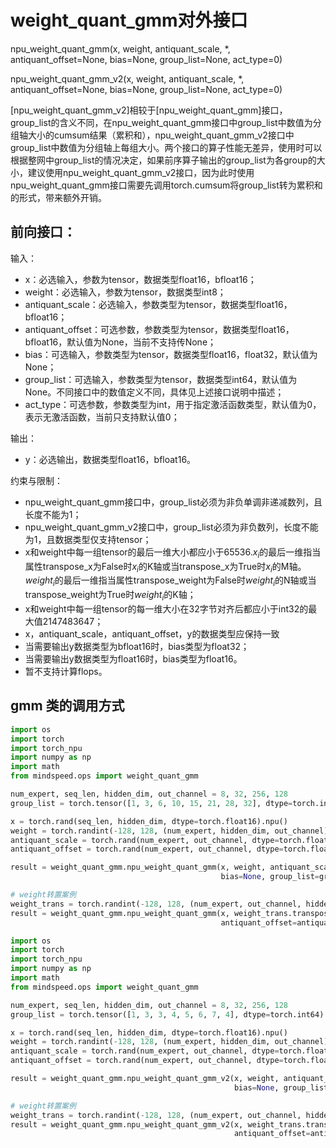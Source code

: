 # weight_quant_gmm对外接口

npu_weight_quant_gmm(x, weight, antiquant_scale, *, antiquant_offset=None, bias=None, group_list=None, act_type=0)

npu_weight_quant_gmm_v2(x, weight, antiquant_scale, *, antiquant_offset=None, bias=None, group_list=None, act_type=0)

[npu_weight_quant_gmm_v2]相较于[npu_weight_quant_gmm]接口，group_list的含义不同，在npu_weight_quant_gmm接口中group_list中数值为分组轴大小的cumsum结果（累积和），npu_weight_quant_gmm_v2接口中group_list中数值为分组轴上每组大小。两个接口的算子性能无差异，使用时可以根据整网中group_list的情况决定，如果前序算子输出的group_list为各group的大小，建议使用npu_weight_quant_gmm_v2接口，因为此时使用npu_weight_quant_gmm接口需要先调用torch.cumsum将group_list转为累积和的形式，带来额外开销。

## 前向接口：

输入：

- x：必选输入，参数为tensor，数据类型float16，bfloat16；
- weight：必选输入，参数为tensor，数据类型int8；
- antiquant_scale：必选输入，参数类型为tensor，数据类型float16，bfloat16；
- antiquant_offset：可选参数，参数类型为tensor，数据类型float16，bfloat16，默认值为None，当前不支持传None；
- bias：可选输入，参数类型为tensor，数据类型float16，float32，默认值为None；
- group_list：可选输入，参数类型为tensor，数据类型int64，默认值为None。不同接口中的数值定义不同，具体见上述接口说明中描述；
- act_type：可选参数，参数类型为int，用于指定激活函数类型，默认值为0，表示无激活函数，当前只支持默认值0；

输出：

- y：必选输出，数据类型float16，bfloat16。

约束与限制：

- npu_weight_quant_gmm接口中，group_list必须为非负单调非递减数列，且长度不能为1；
- npu_weight_quant_gmm_v2接口中，group_list必须为非负数列，长度不能为1，且数据类型仅支持tensor；
- x和weight中每一组tensor的最后一维大小都应小于65536.$x_i$的最后一维指当属性transpose_x为False时$x_i$的K轴或当transpose_x为True时$x_i$的M轴。$weight_i$的最后一维指当属性transpose_weight为False时$weight_i$的N轴或当transpose_weight为True时$weight_i$的K轴；
- x和weight中每一组tensor的每一维大小在32字节对齐后都应小于int32的最大值2147483647；
- x，antiquant_scale，antiquant_offset，y的数据类型应保持一致
- 当需要输出y数据类型为bfloat16时，bias类型为float32；
- 当需要输出y数据类型为float16时，bias类型为float16。
- 暂不支持计算flops。

## gmm 类的调用方式

```python
import os
import torch
import torch_npu
import numpy as np
import math
from mindspeed.ops import weight_quant_gmm

num_expert, seq_len, hidden_dim, out_channel = 8, 32, 256, 128
group_list = torch.tensor([1, 3, 6, 10, 15, 21, 28, 32], dtype=torch.int64).npu()

x = torch.rand(seq_len, hidden_dim, dtype=torch.float16).npu()
weight = torch.randint(-128, 128, (num_expert, hidden_dim, out_channel), dtype=torch.int8).npu()
antiquant_scale = torch.rand(num_expert, out_channel, dtype=torch.float16).npu()
antiquant_offset = torch.rand(num_expert, out_channel, dtype=torch.float16).npu()

result = weight_quant_gmm.npu_weight_quant_gmm(x, weight, antiquant_scale, antiquant_offset=antiquant_offset,
                                               bias=None, group_list=group_list)

# weight转置案例
weight_trans = torch.randint(-128, 128, (num_expert, out_channel, hidden_dim), dtype=torch.int8).npu()
result = weight_quant_gmm.npu_weight_quant_gmm(x, weight_trans.transpose(-1,-2), antiquant_scale, 
                                               antiquant_offset=antiquant_offset, bias=None, group_list=group_list)
```

```python
import os
import torch
import torch_npu
import numpy as np
import math
from mindspeed.ops import weight_quant_gmm

num_expert, seq_len, hidden_dim, out_channel = 8, 32, 256, 128
group_list = torch.tensor([1, 3, 3, 4, 5, 6, 7, 4], dtype=torch.int64).npu()

x = torch.rand(seq_len, hidden_dim, dtype=torch.float16).npu()
weight = torch.randint(-128, 128, (num_expert, hidden_dim, out_channel), dtype=torch.int8).npu()
antiquant_scale = torch.rand(num_expert, out_channel, dtype=torch.float16).npu()
antiquant_offset = torch.rand(num_expert, out_channel, dtype=torch.float16).npu()

result = weight_quant_gmm.npu_weight_quant_gmm_v2(x, weight, antiquant_scale, antiquant_offset=antiquant_offset, 
                                                  bias=None, group_list=group_list)

# weight转置案例
weight_trans = torch.randint(-128, 128, (num_expert, out_channel, hidden_dim), dtype=torch.int8).npu()
result = weight_quant_gmm.npu_weight_quant_gmm_v2(x, weight_trans.transpose(-1,-2), antiquant_scale, 
                                                  antiquant_offset=antiquant_offset, bias=None, group_list=group_list)
```
